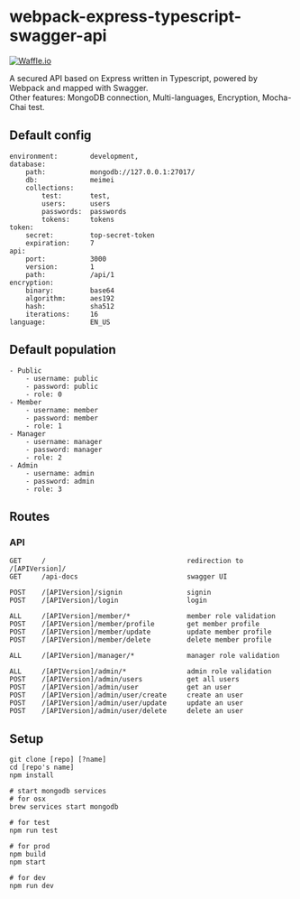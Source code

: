 # webpack-express-typescript-swagger-api

[![Waffle.io](https://img.shields.io/badge/Version-0.1.0-D07183.svg?style=flat-square)]()

A secured API based on Express written in Typescript, powered by Webpack and mapped with Swagger.<br>
Other features: MongoDB connection, Multi-languages, Encryption, Mocha-Chai test.

## Default config
```text
environment:        development,
database:
    path:           mongodb://127.0.0.1:27017/
    db:             meimei
    collections:
        test:       test,
        users:      users
        passwords:  passwords
        tokens:     tokens
token:
    secret:         top-secret-token
    expiration:     7
api:
    port:           3000
    version:        1
    path:           /api/1
encryption: 
    binary:         base64
    algorithm:      aes192
    hash:           sha512
    iterations:     16
language:           EN_US
```

## Default population
```text
- Public
    - username: public
    - password: public
    - role: 0
- Member
    - username: member
    - password: member
    - role: 1
- Manager
    - username: manager
    - password: manager
    - role: 2
- Admin
    - username: admin
    - password: admin
    - role: 3
```

## Routes
### API
```text
GET     /                                   redirection to /[APIVersion]/
GET     /api-docs                           swagger UI

POST    /[APIVersion]/signin                signin
POST    /[APIVersion]/login                 login

ALL     /[APIVersion]/member/*              member role validation
POST    /[APIVersion]/member/profile        get member profile
POST    /[APIVersion]/member/update         update member profile
POST    /[APIVersion]/member/delete         delete member profile

ALL     /[APIVersion]/manager/*             manager role validation

ALL     /[APIVersion]/admin/*               admin role validation
POST    /[APIVersion]/admin/users           get all users
POST    /[APIVersion]/admin/user            get an user
POST    /[APIVersion]/admin/user/create     create an user
POST    /[APIVersion]/admin/user/update     update an user
POST    /[APIVersion]/admin/user/delete     delete an user
```

## Setup
```text
git clone [repo] [?name]
cd [repo's name]
npm install

# start mongodb services
# for osx
brew services start mongodb  

# for test
npm run test

# for prod
npm build
npm start

# for dev
npm run dev
```